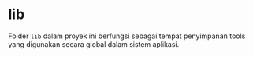 # lib

Folder `lib` dalam proyek ini berfungsi sebagai tempat penyimpanan tools yang digunakan secara global dalam sistem aplikasi.

